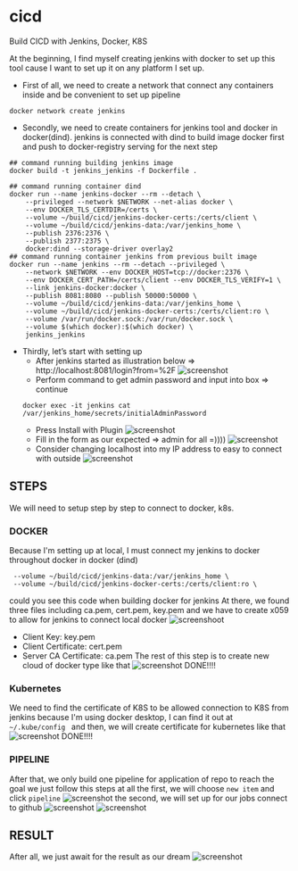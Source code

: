 # cicd

Build CICD with Jenkins, Docker, K8S

At the beginning, I find myself creating jenkins with docker to set up this tool cause I want to set up it on any platform I set up. 
- First of all, we need to create a network that connect any containers inside and be convenient   to set up pipeline 
```
docker network create jenkins
```
- Secondly, we need to create containers for jenkins tool and docker in docker(dind). jenkins is connected with dind to build image docker first and push to docker-registry serving for the next step 
```
## command running building jenkins image 
docker build -t jenkins_jenkins -f Dockerfile .

## command running container dind
docker run --name jenkins-docker --rm --detach \
    --privileged --network $NETWORK --net-alias docker \
    --env DOCKER_TLS_CERTDIR=/certs \
    --volume ~/build/cicd/jenkins-docker-certs:/certs/client \
    --volume ~/build/cicd/jenkins-data:/var/jenkins_home \
    --publish 2376:2376 \
    --publish 2377:2375 \
    docker:dind --storage-driver overlay2
## command running container jenkins from previous built image 
docker run --name jenkins --rm --detach --privileged \
    --network $NETWORK --env DOCKER_HOST=tcp://docker:2376 \
    --env DOCKER_CERT_PATH=/certs/client --env DOCKER_TLS_VERIFY=1 \
    --link jenkins-docker:docker \
    --publish 8081:8080 --publish 50000:50000 \
    --volume ~/build/cicd/jenkins-data:/var/jenkins_home \
    --volume ~/build/cicd/jenkins-docker-certs:/certs/client:ro \
    --volume /var/run/docker.sock:/var/run/docker.sock \
    --volume $(which docker):$(which docker) \
    jenkins_jenkins
```
- Thirdly, let’s start with setting up 
    - After jenkins started as illustration below ⇒ http://localhost:8081/login?from=%2F
    ![screenshot](images/started-jenkins.png)
    - Perform command to get admin password and input into box ⇒ continue 
    ```
    docker exec -it jenkins cat /var/jenkins_home/secrets/initialAdminPassword
    ```
    - Press Install with Plugin
    ![screenshot](images/getting-started-jenkins.png)
    - Fill in the form as our expected ⇒ admin for all =))))
    ![screenshot](images/create-account-jenkins.png)
    - Consider changing localhost into my IP address to easy to connect with outside 
    ![screenshot](images/configuration-instance-jenkins.png)

## STEPS 
We will need to setup step by step to connect to docker, k8s.
### DOCKER
Because I'm setting up at local, I must connect my jenkins to docker throughout docker in docker (dind)
```
 --volume ~/build/cicd/jenkins-data:/var/jenkins_home \
 --volume ~/build/cicd/jenkins-docker-certs:/certs/client:ro \
```
could you see this code when building docker for jenkins 
At there, we found three files including ca.pem, cert.pem, key.pem and we have to create x059 to allow for jenkins to connect local docker 
![screenshoot](images/cert-setup.png)
- Client Key: key.pem
- Client Certificate: cert.pem
- Server CA Certificate: ca.pem
The rest of this step is to create new cloud of docker type like that
![screenshot](images/docker-cloud-setup.png)
DONE!!!!
### Kubernetes
We need to find the certificate of K8S to be allowed connection to K8S from jenkins
because I'm using docker desktop, I can find it out at `~/.kube/config `
and then, we will create certificate for kubernetes like that
![screenshot](images/k8s-setup.png)
DONE!!!!
### PIPELINE
After that, we only build one pipeline for application of repo to reach the goal 
we just follow this steps at all 
the first, we will choose `new item` and click `pipeline`
![screenshot](images/create-jobs.png)
the second, we will set up for our jobs connect to github
![screenshot](images/job-setup.png)
![screenshot](images/job-setup-1.png)

## RESULT
After all, we just await for the result as our dream
![screenshot](images/result.png)